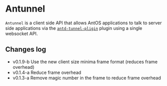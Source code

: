 # Antunnel

`Antunnel` is a client side API that allows AntOS applications to
talk to server side applications via the [`antd-tunnel-pligin`](https://github.com/lxsang/antd-tunnel-plugin) plugin
using a single websocket API.

## Changes log
- v0.1.9-b Use the new client size minima frame format (reduces frame overhead)
- v0.1.4-a Reduce frame overhead
- v0.1.3-a Remove magic number in the frame to reduce frame overhead
